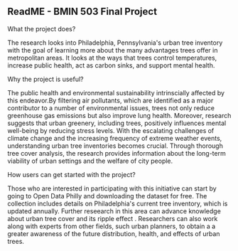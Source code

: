 ## ReadME - BMIN 503 Final Project

What the project does?

The research looks into Philadelphia, Pennsylvania's urban tree inventory with the goal of learning more about the many advantages trees offer in metropolitan areas. It looks at the ways that trees control temperatures, increase public health, act as carbon sinks, and support mental health.

Why the project is useful?

The public health and environmental sustainability intrinscially affected by this endeavor.By filtering air pollutants, which are identified as a major contributor to a number of environmental issues, trees not only reduce greenhouse gas emissions but also improve lung health. Moreover, research suggests that urban greenery, including trees, positively influences mental well-being by reducing stress levels. With the escalating challenges of climate change and the increasing frequency of extreme weather events, understanding urban tree inventories becomes crucial. Through thorough tree cover analysis, the research provides information about the long-term viability of urban settings and the welfare of city people.

How users can get started with the project?

Those who are interested in participating with this initiative can start by going to Open Data Philly and downloading the dataset for free. The collection includes details on Philadelphia's current tree inventory, which is updated annually. Further reseearch in this area can advance knowledge about urban tree cover and its ripple effect . Researchers can also work along with experts from other fields, such urban planners, to obtain a a greater awareness of the future distribution, health, and effects of urban trees.
